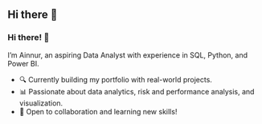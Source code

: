 ## Hi there 👋

### Hi there! 👋  
I’m Ainnur, an aspiring Data Analyst with experience in SQL, Python, and Power BI.  
- 🔍 Currently building my portfolio with real-world projects.  
- 📊 Passionate about data analytics, risk and performance analysis, and visualization.  
- 🚀 Open to collaboration and learning new skills!  
